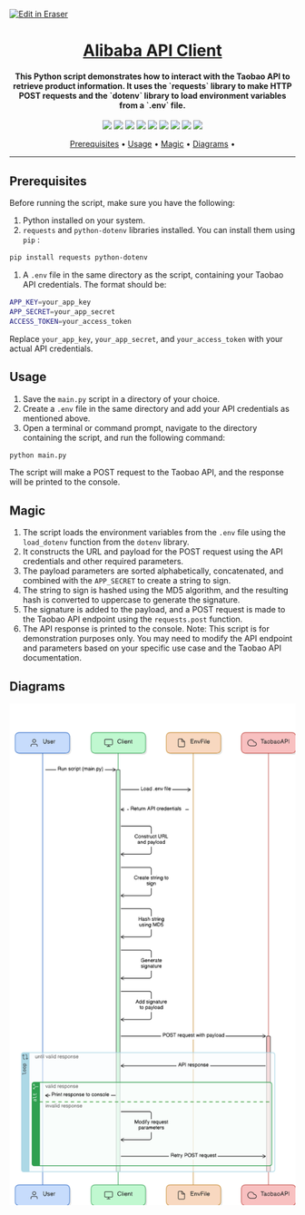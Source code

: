 <p><a target="_blank" href="https://app.eraser.io/workspace/Myn74V7c2RK4JrPk9V2j" id="edit-in-eraser-github-link"><img alt="Edit in Eraser" src="https://firebasestorage.googleapis.com/v0/b/second-petal-295822.appspot.com/o/images%2Fgithub%2FOpen%20in%20Eraser.svg?alt=media&amp;token=968381c8-a7e7-472a-8ed6-4a6626da5501"></a></p>

<h1 align="center"><a href="https://github.com/ronknight/alibaba-api">Alibaba API Client</a></h1>
<h4 align="center">This Python script demonstrates how to interact with the Taobao API to retrieve product information. It uses the `requests` library to make HTTP POST requests and the `dotenv` library to load environment variables from a `.env` file.</h4>

<p align="center">
<a href="https://twitter.com/PinoyITSolution"><img src="https://img.shields.io/twitter/follow/PinoyITSolution?style=social"></a>
<a href="https://github.com/ronknight?tab=followers"><img src="https://img.shields.io/github/followers/ronknight?style=social"></a>
<a href="https://github.com/ronknight/ronknight/stargazers"><img src="https://img.shields.io/github/stars/BEPb/BEPb.svg?logo=github"></a>
<a href="https://github.com/ronknight/ronknight/network/members"><img src="https://img.shields.io/github/forks/BEPb/BEPb.svg?color=blue&logo=github"></a>
  <a href="https://youtube.com/@PinoyITSolution"><img src="https://img.shields.io/youtube/channel/subscribers/UCeoETAlg3skyMcQPqr97omg"></a>
<a href="https://github.com/ronknight/alibaba-api/issues"><img src="https://img.shields.io/badge/contributions-welcome-brightgreen.svg?style=flat"></a>
<a href="https://github.com/ronknight/alibaba-api/blob/master/LICENSE"><img src="https://img.shields.io/badge/License-MIT-yellow.svg"></a>
<a href="#"><img src="https://img.shields.io/badge/Made%20with-Python-1f425f.svg"></a>
<a href="https://github.com/ronknight"><img src="https://img.shields.io/badge/Made%20with%20%F0%9F%A4%8D%20by%20-%20Ronknight%20-%20red"></a>
</p>

<p align="center">
  <a href="#prerequisites">Prerequisites</a> •
  <a href="#usage">Usage</a> •
  <a href="#magic">Magic</a> •
  <a href="#diagrams">Diagrams</a> •
</p>

---

## Prerequisites
Before running the script, make sure you have the following:

1. Python installed on your system.
2. `requests`  and `python-dotenv`  libraries installed. You can install them using `pip` :
```bash
pip install requests python-dotenv
```
1. A `.env`  file in the same directory as the script, containing your Taobao API credentials. The format should be:
```bash
APP_KEY=your_app_key
APP_SECRET=your_app_secret
ACCESS_TOKEN=your_access_token
```
Replace `your_app_key`, `your_app_secret`, and `your_access_token` with your actual API credentials.

## Usage
1. Save the `main.py`  script in a directory of your choice.
2. Create a `.env`  file in the same directory and add your API credentials as mentioned above.
3. Open a terminal or command prompt, navigate to the directory containing the script, and run the following command:
```bash
python main.py
```
The script will make a POST request to the Taobao API, and the response will be printed to the console.

## Magic
1. The script loads the environment variables from the `.env`  file using the `load_dotenv`  function from the `dotenv`  library.
2. It constructs the URL and payload for the POST request using the API credentials and other required parameters.
3. The payload parameters are sorted alphabetically, concatenated, and combined with the `APP_SECRET`  to create a string to sign.
4. The string to sign is hashed using the MD5 algorithm, and the resulting hash is converted to uppercase to generate the signature.
5. The signature is added to the payload, and a POST request is made to the Taobao API endpoint using the `requests.post`  function.
6. The API response is printed to the console.
Note: This script is for demonstration purposes only. You may need to modify the API endpoint and parameters based on your specific use case and the Taobao API documentation.


<!-- eraser-additional-content -->
## Diagrams
<!-- eraser-additional-files -->
<a href="/README-Alibaba API Client Interaction-1.eraserdiagram" data-element-id="AEL4JksdF87F6dg5VG1m0"><img src="/.eraser/Myn74V7c2RK4JrPk9V2j___3Jivg2tjMecMlrHwbIVIBR8f7U03___---diagram----dd95c05bc6f05a6355ed26be6e907103-Alibaba-API-Client-Interaction.png" alt="" data-element-id="AEL4JksdF87F6dg5VG1m0" /></a>
<!-- end-eraser-additional-files -->
<!-- end-eraser-additional-content -->
<!--- Eraser file: https://app.eraser.io/workspace/Myn74V7c2RK4JrPk9V2j --->